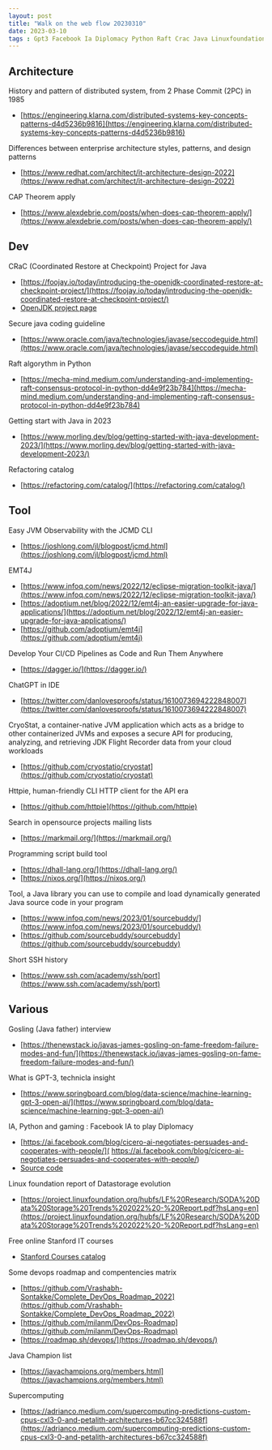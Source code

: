 ```yaml
---
layout: post
title: "Walk on the web flow 20230310"
date: 2023-03-10 
tags : Gpt3 Facebook Ia Diplomacy Python Raft Crac Java Linuxfoundation Datastorage Stanford Courses Architecture Design Cap Dagger Ci Security Cryostat Flightrecord Devops Httpie Emt4j Migration Markmail Script Dhall Nixos Distributedsystem Jcmd Joshlong Gosling Javachampion Supercomputing Ssh Refactoring 
---
```


## Architecture  

History and pattern of distributed system, from 2 Phase Commit (2PC) in 1985   
* [https://engineering.klarna.com/distributed-systems-key-concepts-patterns-d4d5236b9816](https://engineering.klarna.com/distributed-systems-key-concepts-patterns-d4d5236b9816)   

Differences between enterprise architecture styles, patterns, and design patterns   
* [https://www.redhat.com/architect/it-architecture-design-2022](https://www.redhat.com/architect/it-architecture-design-2022)    

CAP Theorem apply   
* [https://www.alexdebrie.com/posts/when-does-cap-theorem-apply/](https://www.alexdebrie.com/posts/when-does-cap-theorem-apply/)   

## Dev   

CRaC (Coordinated Restore at Checkpoint) Project for Java    
* [https://foojay.io/today/introducing-the-openjdk-coordinated-restore-at-checkpoint-project/](https://foojay.io/today/introducing-the-openjdk-coordinated-restore-at-checkpoint-project/)    
* [OpenJDK project page](https://wiki.openjdk.org/display/crac)    

Secure java coding guideline    
* [https://www.oracle.com/java/technologies/javase/seccodeguide.html](https://www.oracle.com/java/technologies/javase/seccodeguide.html)    

Raft algorythm in Python   
* [https://mecha-mind.medium.com/understanding-and-implementing-raft-consensus-protocol-in-python-dd4e9f23b784](https://mecha-mind.medium.com/understanding-and-implementing-raft-consensus-protocol-in-python-dd4e9f23b784)    

Getting start with Java in 2023   
* [https://www.morling.dev/blog/getting-started-with-java-development-2023/](https://www.morling.dev/blog/getting-started-with-java-development-2023/)    

Refactoring catalog 
* [https://refactoring.com/catalog/](https://refactoring.com/catalog/)   

## Tool   

Easy JVM Observability with the JCMD CLI
* [https://joshlong.com/jl/blogpost/jcmd.html](https://joshlong.com/jl/blogpost/jcmd.html)    

EMT4J
* [https://www.infoq.com/news/2022/12/eclipse-migration-toolkit-java/](https://www.infoq.com/news/2022/12/eclipse-migration-toolkit-java/)    
* [https://adoptium.net/blog/2022/12/emt4j-an-easier-upgrade-for-java-applications/](https://adoptium.net/blog/2022/12/emt4j-an-easier-upgrade-for-java-applications/)    
* [https://github.com/adoptium/emt4j](https://github.com/adoptium/emt4j)    

Develop Your CI/CD Pipelines as Code and Run Them Anywhere    
* [https://dagger.io/](https://dagger.io/)   

ChatGPT in IDE    
* [https://twitter.com/danlovesproofs/status/1610073694222848007](https://twitter.com/danlovesproofs/status/1610073694222848007)    

CryoStat, a container-native JVM application which acts as a bridge to other containerized JVMs and exposes a secure API for producing, analyzing, and retrieving JDK Flight Recorder data from your cloud workloads    
* [https://github.com/cryostatio/cryostat](https://github.com/cryostatio/cryostat)    

Httpie, human-friendly CLI HTTP client for the API era    
* [https://github.com/httpie](https://github.com/httpie)   

Search in opensource projects mailing lists   
* [https://markmail.org/](https://markmail.org/)    

Programming script build tool    
* [https://dhall-lang.org/](https://dhall-lang.org/)   
* [https://nixos.org/](https://nixos.org/)   

Tool, a Java library you can use to compile and load dynamically generated Java source code in your program    
* [https://www.infoq.com/news/2023/01/sourcebuddy/](https://www.infoq.com/news/2023/01/sourcebuddy/)    
* [https://github.com/sourcebuddy/sourcebuddy](https://github.com/sourcebuddy/sourcebuddy)   

Short SSH history   
* [https://www.ssh.com/academy/ssh/port](https://www.ssh.com/academy/ssh/port)    

## Various

Gosling (Java father) interview   
* [https://thenewstack.io/javas-james-gosling-on-fame-freedom-failure-modes-and-fun/](https://thenewstack.io/javas-james-gosling-on-fame-freedom-failure-modes-and-fun/)    

What is GPT-3, technicla insight
* [https://www.springboard.com/blog/data-science/machine-learning-gpt-3-open-ai/](https://www.springboard.com/blog/data-science/machine-learning-gpt-3-open-ai/)    

IA, Python and gaming : Facebook IA to play Diplomacy
* [https://ai.facebook.com/blog/cicero-ai-negotiates-persuades-and-cooperates-with-people/]( https://ai.facebook.com/blog/cicero-ai-negotiates-persuades-and-cooperates-with-people/)    
* [Source code](https://github.com/facebookresearch/diplomacy_cicero)    

Linux foundation report of Datastorage evolution   
* [https://project.linuxfoundation.org/hubfs/LF%20Research/SODA%20Data%20Storage%20Trends%202022%20-%20Report.pdf?hsLang=en](https://project.linuxfoundation.org/hubfs/LF%20Research/SODA%20Data%20Storage%20Trends%202022%20-%20Report.pdf?hsLang=en)     

Free online Stanford IT courses
* [Stanford Courses catalog](https://online.stanford.edu/explore?items_per_page=12&filter%5B0%5D=free_or_paid%3Afree&filter%5B1%5D=topic%3A1047&keywords=)    

Some devops roadmap and compentencies matrix   
* [https://github.com/Vrashabh-Sontakke/Complete_DevOps_Roadmap_2022](https://github.com/Vrashabh-Sontakke/Complete_DevOps_Roadmap_2022)    
* [https://github.com/milanm/DevOps-Roadmap](https://github.com/milanm/DevOps-Roadmap)   
* [https://roadmap.sh/devops/](https://roadmap.sh/devops/)   

Java Champion list    
* [https://javachampions.org/members.html](https://javachampions.org/members.html)   

Supercomputing   
* [https://adrianco.medium.com/supercomputing-predictions-custom-cpus-cxl3-0-and-petalith-architectures-b67cc324588f](https://adrianco.medium.com/supercomputing-predictions-custom-cpus-cxl3-0-and-petalith-architectures-b67cc324588f)   

